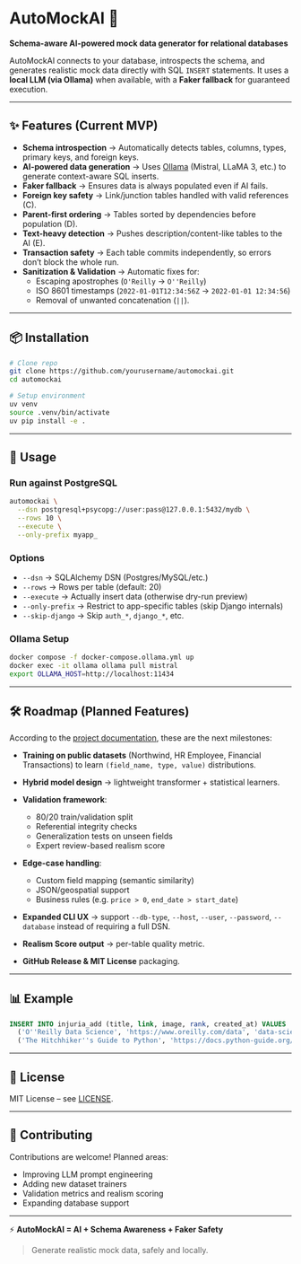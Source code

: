 # AutoMockAI 🚀

**Schema-aware AI-powered mock data generator for relational databases**

AutoMockAI connects to your database, introspects the schema, and generates realistic mock data directly with SQL `INSERT` statements. It uses a **local LLM (via Ollama)** when available, with a **Faker fallback** for guaranteed execution.

---

## ✨ Features (Current MVP)

- **Schema introspection** → Automatically detects tables, columns, types, primary keys, and foreign keys.
- **AI-powered data generation** → Uses [Ollama](https://ollama.com/) (Mistral, LLaMA 3, etc.) to generate context-aware SQL inserts.
- **Faker fallback** → Ensures data is always populated even if AI fails.
- **Foreign key safety** → Link/junction tables handled with valid references (C).
- **Parent-first ordering** → Tables sorted by dependencies before population (D).
- **Text-heavy detection** → Pushes description/content-like tables to the AI (E).
- **Transaction safety** → Each table commits independently, so errors don’t block the whole run.
- **Sanitization & Validation** → Automatic fixes for:
  - Escaping apostrophes (`O'Reilly` → `O''Reilly`)
  - ISO 8601 timestamps (`2022-01-01T12:34:56Z` → `2022-01-01 12:34:56`)
  - Removal of unwanted concatenation (`||`).

---

## 📦 Installation

```bash
# Clone repo
git clone https://github.com/yourusername/automockai.git
cd automockai

# Setup environment
uv venv
source .venv/bin/activate
uv pip install -e .
```

---

## 🔧 Usage

### Run against PostgreSQL

```bash
automockai \
  --dsn postgresql+psycopg://user:pass@127.0.0.1:5432/mydb \
  --rows 10 \
  --execute \
  --only-prefix myapp_
```

### Options

- `--dsn` → SQLAlchemy DSN (Postgres/MySQL/etc.)
- `--rows` → Rows per table (default: 20)
- `--execute` → Actually insert data (otherwise dry-run preview)
- `--only-prefix` → Restrict to app-specific tables (skip Django internals)
- `--skip-django` → Skip `auth_*`, `django_*`, etc.

### Ollama Setup

```bash
docker compose -f docker-compose.ollama.yml up
docker exec -it ollama ollama pull mistral
export OLLAMA_HOST=http://localhost:11434
```

---

## 🛠️ Roadmap (Planned Features)

According to the [project documentation](./AutoMockAI.docx), these are the next milestones:

- **Training on public datasets** (Northwind, HR Employee, Financial Transactions) to learn `(field_name, type, value)` distributions.
- **Hybrid model design** → lightweight transformer + statistical learners.
- **Validation framework**:

  - 80/20 train/validation split
  - Referential integrity checks
  - Generalization tests on unseen fields
  - Expert review-based realism score

- **Edge-case handling**:

  - Custom field mapping (semantic similarity)
  - JSON/geospatial support
  - Business rules (e.g. `price > 0`, `end_date > start_date`)

- **Expanded CLI UX** → support `--db-type`, `--host`, `--user`, `--password`, `--database` instead of requiring a full DSN.
- **Realism Score output** → per-table quality metric.
- **GitHub Release & MIT License** packaging.

---

## 📊 Example

```sql
INSERT INTO injuria_add (title, link, image, rank, created_at) VALUES
  ('O''Reilly Data Science', 'https://www.oreilly.com/data', 'data-science.png', 1, NOW()),
  ('The Hitchhiker''s Guide to Python', 'https://docs.python-guide.org/', 'hitchhikers-python.png', 2, NOW());
```

---

## 📜 License

MIT License – see [LICENSE](./LICENSE).

---

## 👥 Contributing

Contributions are welcome! Planned areas:

- Improving LLM prompt engineering
- Adding new dataset trainers
- Validation metrics and realism scoring
- Expanding database support

---

⚡ **AutoMockAI = AI + Schema Awareness + Faker Safety**

> Generate realistic mock data, safely and locally.
